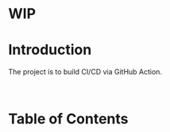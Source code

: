 # WIP
<!-- omit in toc -->
# Introduction
The project is to build CI/CD via GitHub Action.

<br />

<!-- omit in toc -->
# Table of Contents